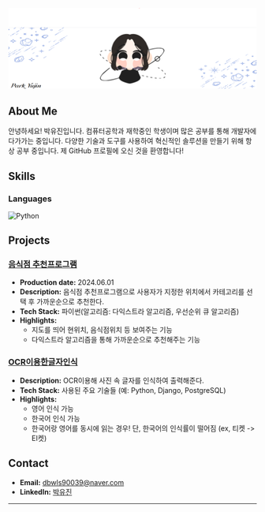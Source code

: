 ![Header Image](./p.png)

## About Me

안녕하세요! 박유진입니다. 컴퓨터공학과 재학중인 학생이며 많은 공부를 통해 개발자에 다가가는 중입니다. 다양한 기술과 도구를 사용하여 혁신적인 솔루션을 만들기 위해 항상 공부 중입니다. 제 GitHub 프로필에 오신 것을 환영합니다!

## Skills

### Languages

![Python](https://img.shields.io/badge/Python-3776AB?style=for-the-badge&logo=python&logoColor=white)

## Projects

### [음식점 추천프로그램](https://github.com/DaeUroyalnyuroyal/Algorithm245/blob/main/%EC%95%8C%EA%B3%A0%EB%A6%AC%EC%A6%98%ED%94%84%EB%A1%9C%EC%A0%9D%ED%8A%B8/%EC%95%8C%EA%B3%A0%EB%A6%AC%EC%A6%98%ED%94%84%EB%A1%9C%EC%A0%9D%ED%8A%B8.ipynb)

- **Production date:** 2024.06.01
- **Description:** 음식점 추천프로그램으로 사용자가 지정한 위치에서 카테고리를 선택 후 가까운순으로 추천한다.
- **Tech Stack:** 파이썬(알고리즘: 다익스트라 알고리즘, 우선순위 큐 알고리즘)
- **Highlights:**
  - 지도를 띄어 현위치, 음식점위치 등 보여주는 기능
  - 다익스트라 알고리즘을 통해 가까운순으로 추천해주는 기능

### [OCR이용한글자인식](https://github.com/DaeUroyalnyuroyal/Algorithm245/blob/main/%EC%84%B8%EB%AF%B8%EB%82%98/OCR%EC%9D%B4%EC%9A%A9%ED%95%9C%EA%B8%80%EC%9E%90%EC%9D%B8%EC%8B%9D.ipynb)

- **Description:** OCR이용해 사진 속 글자를 인식하여 출력해준다. 
- **Tech Stack:** 사용된 주요 기술들 (예: Python, Django, PostgreSQL)
- **Highlights:**
  - 영어 인식 가능
  - 한국어 인식 가능
  - 한국어랑 영어를 동시에 읽는 경우! 단, 한국어의 인식률이 떨어짐 (ex, 티켓 -> EI켓)

## Contact

- **Email:** dbwls90039@naver.com
- **LinkedIn:** [박유진](https://www.linkedin.com/in/dbwls90039@naver.com)

---

